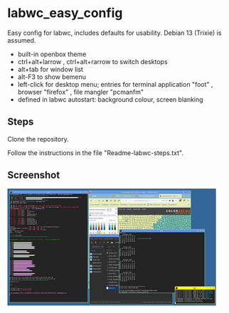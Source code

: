 # labwc_easy_config
Easy config for labwc, includes defaults for usability. Debian 13 (Trixie) is assumed.

* built-in openbox theme
* ctrl+alt+larrow , ctrl+alt+rarrow to switch desktops
* alt+tab for window list
* alt-F3 to show bemenu
* left-click for desktop menu; entries for terminal application "foot" , browser "firefox" , file mangler "pcmanfm"
* defined in labwc autostart: background colour, screen blanking

## Steps

Clone the repository. 

Follow the instructions in the file "Readme-labwc-steps.txt". 

## Screenshot

<img src="https://github.com/viviparous/labwc_easy_config/blob/main/screenshot2.png"/>
